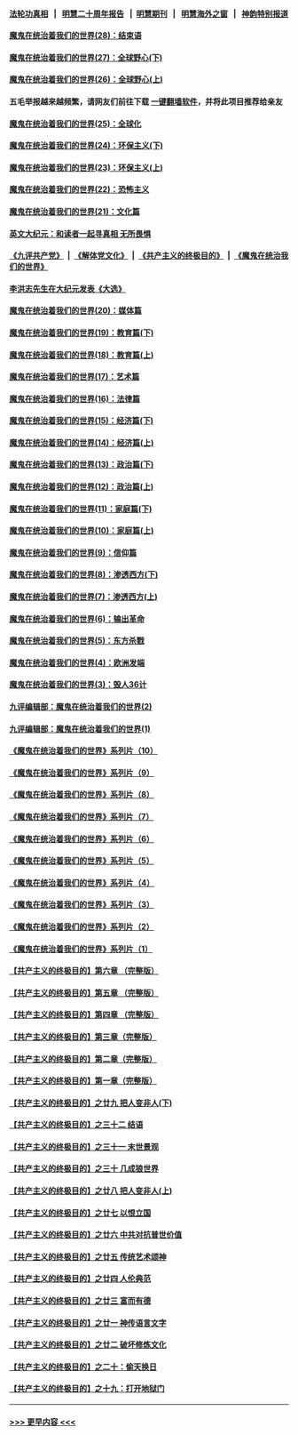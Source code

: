 #### [法轮功真相](https://github.com/gfw-breaker/truth/blob/master/README.md?t=0) &nbsp;&nbsp;|&nbsp;&nbsp; [明慧二十周年报告](https://github.com/gfw-breaker/mh-reports/blob/master/README.md?t=0) &nbsp;&nbsp;|&nbsp;&nbsp;[明慧期刊](https://github.com/gfw-breaker/mh-qikan) &nbsp;&nbsp;|&nbsp;&nbsp; [明慧海外之窗](https://github.com/gfw-breaker/mh-news/blob/master/README.md?t=0) &nbsp;&nbsp;|&nbsp;&nbsp; [神韵特别报道](https://github.com/gfw-breaker/mh-news/blob/master/shenyun.md?t=0)
#### [魔鬼在统治着我们的世界(28)：结束语](../pages/nsc422/n10936246.md?t=07090551) 
#### [魔鬼在统治着我们的世界(27)：全球野心(下)](../pages/nsc422/n10928319.md?t=07090551) 
#### [魔鬼在统治着我们的世界(26)：全球野心(上)](../pages/nsc422/n10900318.md?t=07090551) 
#### 五毛举报越来越频繁，请网友们前往下载 [一键翻墙软件](https://github.com/gfw-breaker/ssr-accounts)，并将此项目推荐给亲友
#### [魔鬼在统治着我们的世界(25)：全球化](../pages/nsc422/n10788205.md?t=07090551) 
#### [魔鬼在统治着我们的世界(24)：环保主义(下)](../pages/nsc422/n10695307.md?t=07090551) 
#### [魔鬼在统治着我们的世界(23)：环保主义(上)](../pages/nsc422/n10688613.md?t=07090551) 
#### [魔鬼在统治着我们的世界(22)：恐怖主义](../pages/nsc422/n10614727.md?t=07090551) 
#### [魔鬼在统治着我们的世界(21)：文化篇](../pages/nsc422/n10597706.md?t=07090551) 
#### [英文大纪元：和读者一起寻真相 无所畏惧](../pages/nsc422/n12542027.md?t=07090551) 
#### [《九评共产党》](https://github.com/begood0513/9ping.md/blob/master/README.md) &nbsp;|&nbsp; [《解体党文化》](../../../../jtdwh.md/blob/master/README.md)  &nbsp;|&nbsp; [《共产主义的终极目的》](../../../../gczydzjmd.md/blob/master/README.md) &nbsp;|&nbsp; [《魔鬼在统治我们的世界》](../../../../mgztzwmdsj.md/blob/master/README.md) 
#### [李洪志先生在大纪元发表《大选》](../pages/nsc422/n12534746.md?t=07090551) 
#### [魔鬼在统治着我们的世界(20)：媒体篇](../pages/nsc422/n10586579.md?t=07090551) 
#### [魔鬼在统治着我们的世界(19)：教育篇(下)](../pages/nsc422/n10564808.md?t=07090551) 
#### [魔鬼在统治着我们的世界(18)：教育篇(上)](../pages/nsc422/n10526970.md?t=07090551) 
#### [魔鬼在统治着我们的世界(17)：艺术篇](../pages/nsc422/n10499093.md?t=07090551) 
#### [魔鬼在统治着我们的世界(16)：法律篇](../pages/nsc422/n10485969.md?t=07090551) 
#### [魔鬼在统治着我们的世界(15)：经济篇(下)](../pages/nsc422/n10469975.md?t=07090551) 
#### [魔鬼在统治着我们的世界(14)：经济篇(上)](../pages/nsc422/n10457370.md?t=07090551) 
#### [魔鬼在统治着我们的世界(13)：政治篇(下)](../pages/nsc422/n10448270.md?t=07090551) 
#### [魔鬼在统治着我们的世界(12)：政治篇(上)](../pages/nsc422/n10444576.md?t=07090551) 
#### [魔鬼在统治着我们的世界(11)：家庭篇(下)](../pages/nsc422/n10440961.md?t=07090551) 
#### [魔鬼在统治着我们的世界(10)：家庭篇(上)](../pages/nsc422/n10435448.md?t=07090551) 
#### [魔鬼在统治着我们的世界(9)：信仰篇](../pages/nsc422/n10432159.md?t=07090551) 
#### [魔鬼在统治着我们的世界(8)：渗透西方(下)](../pages/nsc422/n10429603.md?t=07090551) 
#### [魔鬼在统治着我们的世界(7)：渗透西方(上)](../pages/nsc422/n10426013.md?t=07090551) 
#### [魔鬼在统治着我们的世界(6)：输出革命](../pages/nsc422/n10421536.md?t=07090551) 
#### [魔鬼在统治着我们的世界(5)：东方杀戮](../pages/nsc422/n10417707.md?t=07090551) 
#### [魔鬼在统治着我们的世界(4)：欧洲发端](../pages/nsc422/n10414890.md?t=07090551) 
#### [魔鬼在统治着我们的世界(3)：毁人36计](../pages/nsc422/n10411583.md?t=07090551) 
#### [九评编辑部：魔鬼在统治着我们的世界(2)](../pages/nsc422/n10410036.md?t=07090551) 
#### [九评编辑部：魔鬼在统治着我们的世界(1)](../pages/nsc422/n10406825.md?t=07090551) 
#### [《魔鬼在统治着我们的世界》系列片（10）](../pages/nsc422/n12292670.md?t=07090551) 
#### [《魔鬼在统治着我们的世界》系列片（9）](../pages/nsc422/n12290859.md?t=07090551) 
#### [《魔鬼在统治着我们的世界》系列片（8）](../pages/nsc422/n12287445.md?t=07090551) 
#### [《魔鬼在统治着我们的世界》系列片（7）](../pages/nsc422/n12283425.md?t=07090551) 
#### [《魔鬼在统治着我们的世界》系列片（6）](../pages/nsc422/n12282314.md?t=07090551) 
#### [《魔鬼在统治着我们的世界》系列片（5）](../pages/nsc422/n12281419.md?t=07090551) 
#### [《魔鬼在统治着我们的世界》系列片（4）](../pages/nsc422/n12274024.md?t=07090551) 
#### [《魔鬼在统治着我们的世界》系列片（3）](../pages/nsc422/n12271322.md?t=07090551) 
#### [《魔鬼在统治着我们的世界》系列片（2）](../pages/nsc422/n12269049.md?t=07090551) 
#### [《魔鬼在统治着我们的世界》系列片（1）](../pages/nsc422/n12267575.md?t=07090551) 
#### [【共产主义的终极目的】第六章 （完整版）](../pages/nsc422/n11428913.md?t=07090551) 
#### [【共产主义的终极目的】第五章 （完整版）](../pages/nsc422/n11428912.md?t=07090551) 
#### [【共产主义的终极目的】第四章 （完整版）](../pages/nsc422/n11428907.md?t=07090551) 
#### [【共产主义的终极目的】第三章（完整版）](../pages/nsc422/n11428848.md?t=07090551) 
#### [【共产主义的终极目的】第二章（完整版）](../pages/nsc422/n11428831.md?t=07090551) 
#### [【共产主义的终极目的】第一章（完整版）](../pages/nsc422/n11417651.md?t=07090551) 
#### [【共产主义的终极目的】之廿九 把人变非人(下)](../pages/nsc422/n11344140.md?t=07090551) 
#### [【共产主义的终极目的】之三十二 结语](../pages/nsc422/n11360535.md?t=07090551) 
#### [【共产主义的终极目的】之三十一 末世景观](../pages/nsc422/n11351129.md?t=07090551) 
#### [【共产主义的终极目的】之三十 几成狼世界](../pages/nsc422/n11348280.md?t=07090551) 
#### [【共产主义的终极目的】之廿八 把人变非人(上)](../pages/nsc422/n11340492.md?t=07090551) 
#### [【共产主义的终极目的】之廿七 以恨立国](../pages/nsc422/n11336944.md?t=07090551) 
#### [【共产主义的终极目的】之廿六 中共对抗普世价值](../pages/nsc422/n11324785.md?t=07090551) 
#### [【共产主义的终极目的】之廿五 传统艺术颂神](../pages/nsc422/n11296396.md?t=07090551) 
#### [【共产主义的终极目的】之廿四 人伦典范](../pages/nsc422/n11296397.md?t=07090551) 
#### [【共产主义的终极目的】之廿三 富而有德](../pages/nsc422/n11283598.md?t=07090551) 
#### [【共产主义的终极目的】之廿一 神传语言文字](../pages/nsc422/n11263265.md?t=07090551) 
#### [【共产主义的终极目的】之廿二 破坏修炼文化](../pages/nsc422/n11245728.md?t=07090551) 
#### [【共产主义的终极目的】之二十：偷天换日](../pages/nsc422/n11238846.md?t=07090551) 
#### [【共产主义的终极目的】之十九：打开地狱门](../pages/nsc422/n11206376.md?t=07090551) 

----
#### [ >>> 更早内容 <<< ](../indexes/nsc422-earlier.md)
